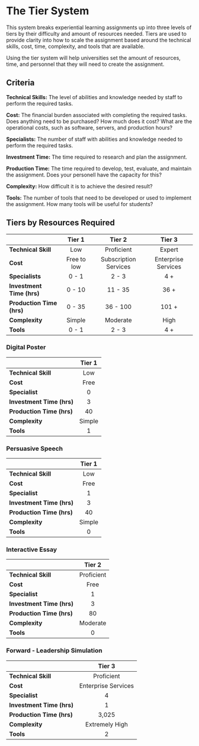 # The Tier System

This system breaks experiential learning assignments up into three levels of tiers by their difficulty and amount of resources needed. Tiers are used to provide clarity into how to scale the assignment based around the technical skills, cost, time, complexity, and tools that are available.

Using the tier system will help universities set the amount of resources, time, and personnel that they will need to create the assignment.

## Criteria

**Technical Skills:**
The level of abilities and knowledge needed by staff to perform the required tasks.

**Cost:**
The financial burden associated with completing the required tasks. Does anything need to be purchased? How much does it cost? What are the operational costs, such as software, servers, and production hours?

**Specialists:**
The number of staff with abilities and knowledge needed to perform the required tasks.

**Investment Time:**
The time required to research and plan the assignment.

**Production Time:**
The time required to develop, test, evaluate, and maintain the assignment. Does your personell have the capacity for this?

**Complexity:**
How difficult it is to achieve the desired result?

**Tools:**
The number of tools that need to be developed or used to implement the assignment. How many tools will be useful for students?

## Tiers by Resources Required

|  | **Tier 1** | **Tier 2** | **Tier 3** |
| :--- | :---: | :---: | :---: |
| **Technical Skill** | Low | Proficient | Expert |
| **Cost** | Free to low | Subscription Services | Enterprise Services |
| **Specialists** | 0 - 1 | 2 - 3 | 4 + |
| **Investment Time (hrs)** | 0 - 10 | 11 - 35 | 36 + |
| **Production Time (hrs)** | 0 - 35 | 36 - 100 | 101 + |
| **Complexity** | Simple | Moderate | High |
| **Tools** | 0 - 1 | 2 - 3 | 4 + |

### Digital Poster

|  | **Tier 1** |
| :--- | :---: |
| **Technical Skill** | Low |
| **Cost** | Free |
| **Specialist** | 0 |
| **Investment Time (hrs)** | 3 |
| **Production Time (hrs)** | 40 |
| **Complexity** | Simple |
| **Tools** | 1 |

### Persuasive Speech

|  | **Tier 1** |
| :--- | :---: |
| **Technical Skill** | Low |
| **Cost** | Free |
| **Specialist** | 1 |
| **Investment Time (hrs)** | 3 |
| **Production Time (hrs)** | 40 |
| **Complexity** | Simple |
| **Tools** | 0 |

### Interactive Essay

|  | **Tier 2** |
| :--- | :---: |
| **Technical Skill** | Proficient |
| **Cost** | Free |
| **Specialist** | 1 |
| **Investment Time (hrs)** | 3 |
| **Production Time (hrs)** | 80 |
| **Complexity** | Moderate |
| **Tools** | 0 |

### Forward - Leadership Simulation

|  | **Tier 3** |
| :--- | :---: |
| **Technical Skill** | Proficient |
| **Cost** | Enterprise Services |
| **Specialist** | 4 |
| **Investment Time (hrs)** | 1 |
| **Production Time (hrs)** | 3,025 |
| **Complexity** | Extremely High |
| **Tools** | 2 |
